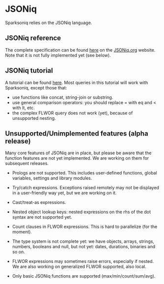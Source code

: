 # JSONiq

Sparksoniq relies on the JSONiq language.

## JSONiq reference

The complete specification can be found [here](http://www.jsoniq.org/docs/JSONiq/html-single/index.html) on the [JSONiq.org](http://jsoniq.org) website. Note that it is not fully implemented yet (see below).

## JSONiq tutorial

A tutorial can be found [here](https://github.com/ghislainfourny/jsoniq-tutorial). Most queries in this tutorial will work with Sparksoniq, except those that:

- use functions like concat, string-join or substring.
- use general comparison operators: you should replace = with eq and < with lt, etc.
- the complex FLWOR query does not work (yet), because of unsupported nesting.

## Unsupported/Unimplemented features (alpha release)

Many core features of JSONiq are in place, but please be aware that the function features are not yet implemented. We are working on them for subsequent releases.

- Prologs are not supported. This includes user-defined functions, global variables, settings and library modules.

- Try/catch expressions. Exceptions raised remotely may not be displayed in a user-friendly way yet, but we are working on it.
- Cast/treat-as expressions.
- Nested object lookup keys: nested expressions on the rhs of the dot syntax are not supported yet.
- Count clauses in FLWOR expressions. This is hard to parallelize (for the moment).

- The type system is not complete yet: we have objects, arrays, strings, numbers, booleans and null, but not yet: dates, durations, binaries and so on.
- FLWOR expressions may sometimes raise errors, especially if nested. We are also working on generalized FLWOR supported, also local.
- Only basic JSONiq functions are supported (max/min/count/sum/avg).

